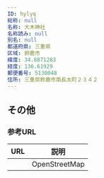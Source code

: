 ```yaml
---
ID: hylyq
総称: null
名称: 大木神社
名称読み: null
別名: null
都道府県: 三重県
区域: 鈴鹿市
緯度: 34.8871283
経度: 136.61929
郵便番号: 5130048
住所: 三重県鈴鹿市南長太町２３４２
---
```


## その他

### 参考URL

| URL | 説明          |
| --- | ------------- |
|     | OpenStreetMap |
